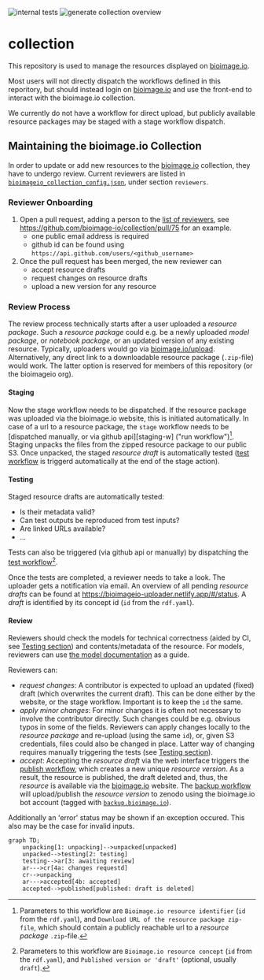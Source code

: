 ![internal tests](https://github.com/bioimage-io/collection/actions/workflows/build.yaml/badge.svg) ![generate collection overview](https://github.com/bioimage-io/collection/actions/workflows/generate_collection_json.yaml/badge.svg)

# collection

This repository is used to manage the resources displayed on [bioimage.io][bioimageio].

Most users will not directly dispatch the workflows defined in this reporitory, but should instead login on [bioimage.io][bioimageio] and use the front-end to interact with the bioimage.io collection.

We currently do not have a workflow for direct upload, but publicly available resource packages may be staged with a stage workflow dispatch.

## Maintaining the bioimage.io Collection

In order to update or add new resources to the [bioimage.io][bioimageio] collection, they have to undergo review.
Current reviewers are listed in [`bioimageio_collection_config.json`][review-config], under section `reviewers`.

### Reviewer Onboarding

1. Open a pull request, adding a person to the [list of reviewers][review-config], see https://github.com/bioimage-io/collection/pull/75 for an example.
   * one public email address is required
   * github id can be found using `https://api.github.com/users/<github_username>`
1. Once the pull request has been merged, the new reviewer can
   * accept resource drafts
   * request changes on resource drafts
   * upload a new version for any resource

### Review Process

The review process technically starts after a user uploaded a _resource package_.
Such a _resource package_ could e.g. be a newly uploaded _model package_, or _notebook package_, or an updated version of any existing resource.
Typically, uploaders would go via [bioimage.io/upload][upload].
Alternatively, any direct link to a downloadable resource package (`.zip`-file) would work.
The latter option is reserved for members of this repository (or the bioimageio org).

#### Staging

Now the stage workflow needs to be dispatched.
If the resource package was uploaded via the bioimage.io website, this is initiated automatically.
In case of a url to a resource package, the `stage` workflow needs to be [dispatched manually, or via github api][staging-w] ("run workflow")[^1].
Staging unpacks the files from the zipped resource package to our public S3.
Once unpacked, the staged _resource draft_ is automatically tested ([test workflow][test-wf] is triggerd automatically at the end of the stage action).

#### Testing

Staged resource drafts are automatically tested:

* Is their metadata valid?
* Can test outputs be reproduced from test inputs?
* Are linked URLs available?
* ...

Tests can also be triggered (via github api or manually) by dispatching the [test workflow][test-wf][^2].

Once the tests are completed, a reviewer needs to take a look.
The uploader gets a notification via email.
An overview of all pending _resource drafts_ can be found at https://bioimageio-uploader.netlify.app/#/status.
A _draft_ is identified by its concept id (`id` from the `rdf.yaml`).

#### Review

Reviewers should check the models for technical correctness (aided by CI, see [Testing section](#testing)) and contents/metadata of the resource.
For models, reviewers can use [the model documentation][model-docs] as a guide.

Reviewers can:

 * _request changes_:
   A contributor is expected to upload an updated (fixed) draft (which overwrites the current draft).
   This can be done either by the website, or the stage workflow.
   Important is to keep the `id` the same.
* _apply minor changes_:
  For minor changes it is often not necessary to involve the contributor directly.
  Such changes could be e.g. obvious typos in some of the fields.
  Reviewers can apply changes locally to the _resource package_ and re-upload (using the same `id`), or, given S3 credentials, files could also be changed in place.
  Latter way of changing requires manually triggering the tests (see [Testing section](#testing)).
* _accept_:
  Accepting the _resource draft_ via the web interface triggers the [publish workflow][publish-wf], which creates a new unique _resource version_.
  As a result, the resource is published, the draft deleted and, thus, the _resource_ is available via the [bioimage.io][bioimageio] website.
  The [backup workflow][backup-wf] will upload/publish the _resource version_ to zenodo using the bioimage.io bot account (tagged with [`backup.bioimage.io`][zenodo-overview]). 



Additionally an 'error' status may be shown if an exception occured.
This also may be the case for invalid inputs.

```mermaid
graph TD;
    unpacking[1: unpacking]-->unpacked[unpacked]
    unpacked-->testing[2: testing]
    testing-->ar[3: awaiting review]
    ar--->cr[4a: changes requestd]
    cr-->unpacking
    ar--->accepted[4b: accepted]
    accepted-->published[published: draft is deleted]
```

[^1]: Parameters to this workflow are `Bioimage.io resource identifier` (`id` from the `rdf.yaml`), and `Download URL of the resource package zip-file`, which should contain a publicly reachable url to a _resource package_ `.zip`-file.
[^2]: Parameters to this workflow are `Bioimage.io resource concept` (`id` from the `rdf.yaml`), and `Published version or 'draft'` (optional, usually `draft`).

[backup-wf]: https://github.com/bioimage-io/collection/actions/workflows/backup.yaml
[bioimageio]: https://bioimage.io
[model-docs]: https://bioimage.io/docs/#/guides/developers-guide?id=model-documentation
[review-config]: https://github.com/bioimage-io/collection/blob/main/bioimageio_collection_config.json
[publish-wf]: https://github.com/bioimage-io/collection/actions/workflows/publish.yaml
[staging-wf]: https://github.com/bioimage-io/collection/actions/workflows/stage.yaml
[test-wf]: https://github.com/bioimage-io/collection/actions/workflows/test.yaml
[upload]: https://bioimage.io/#/upload
[zenodo-overview]: https://zenodo.org/search?q=metadata.subjects.subject%3A%22backup.bioimage.io%22&l=list&p=1&s=10&sort=bestmatch

